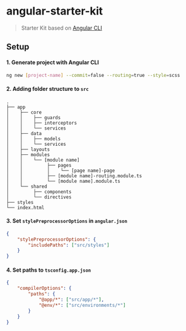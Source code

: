 # angular-starter-kit

> Starter Kit based on [Angular CLI](https://angular.io/cli)

## Setup

#### 1. Generate project with Angular CLI

```bash
ng new [project-name] --commit=false --routing=true --style=scss
```

#### 2. Adding folder structure to `src`
    .
    ├── app
    │    ├── core
    │    │    ├── guards
    │    │    ├── interceptors
    │    │    └── services
    │    ├── data
    │    │    ├── models
    │    │    └── services
    │    ├── layouts
    │    ├── modules
    │    │    └── [module name]
    │    │         ├── pages
    │    │         │    └── [page name]-page 
    │    │         ├── [module name]-routing.module.ts
    │    │         └── [module name].module.ts 
    │    └── shared
    │         ├── components
    │         └── directives
    ├── styles
    └── index.html

#### 3. Set `stylePreprocessorOptions` in `angular.json`

```json
{
    "stylePreprocessorOptions": {
        "includePaths": ["src/styles"]
    }
}
```

#### 4. Set paths to `tsconfig.app.json`

```json
{
    "compilerOptions": {
        "paths": {
            "@app/*": ["src/app/*"],
            "@env/*": ["src/environments/*"]
        }
    }
}
```
